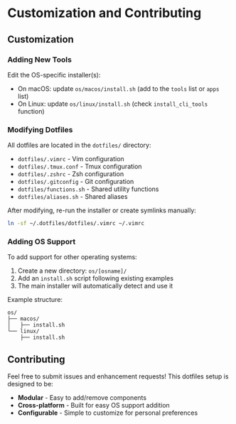 # Customization and Contributing

## Customization

### Adding New Tools

Edit the OS-specific installer(s):

- On macOS: update `os/macos/install.sh` (add to the `tools` list or `apps` list)
- On Linux: update `os/linux/install.sh` (check `install_cli_tools` function)

### Modifying Dotfiles

All dotfiles are located in the `dotfiles/` directory:

- `dotfiles/.vimrc` - Vim configuration
- `dotfiles/.tmux.conf` - Tmux configuration
- `dotfiles/.zshrc` - Zsh configuration
- `dotfiles/.gitconfig` - Git configuration
- `dotfiles/functions.sh` - Shared utility functions
- `dotfiles/aliases.sh` - Shared aliases

After modifying, re-run the installer or create symlinks manually:

```bash
ln -sf ~/.dotfiles/dotfiles/.vimrc ~/.vimrc
```

### Adding OS Support

To add support for other operating systems:

1. Create a new directory: `os/[osname]/`
2. Add an `install.sh` script following existing examples
3. The main installer will automatically detect and use it

Example structure:

```text
os/
├── macos/
│   ├── install.sh
└── linux/
    ├── install.sh
```

## Contributing

Feel free to submit issues and enhancement requests! This dotfiles setup is designed to be:

- **Modular** - Easy to add/remove components
- **Cross-platform** - Built for easy OS support addition
- **Configurable** - Simple to customize for personal preferences

